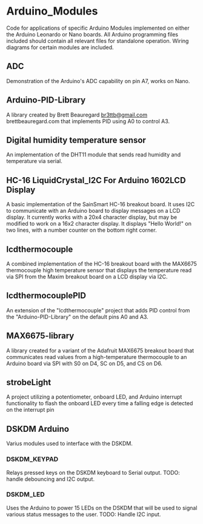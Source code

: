 # Arduino_Modules
Code for applications of specific Arduino Modules implemented on either the Arduino Leonardo or Nano boards. All Arduino programming files included should contain all relevant files for standalone operation. Wiring diagrams for certain modules are included.

## ADC 
Demonstration of the Arduino's ADC capability on pin A7, works on Nano.

## Arduino-PID-Library
A library created by Brett Beauregard <br3ttb@gmail.com> brettbeauregard.com
that implements PID using A0 to control A3.

## Digital humidity temperature sensor
An implementation of the DHT11 module that sends read humidity and temperature via serial.

## HC-16 LiquidCrystal_I2C For Arduino 1602LCD Display
A basic implementation of the SainSmart HC-16 breakout board. It uses I2C
to communicate with an Arduino board to display messages on a LCD display.
It currently works with a 20x4 character display, but may be modified to
work on a 16x2 character display. It displays "Hello World!" on two lines,
with a number counter on the bottom right corner.

## lcdthermocouple
A combined implementation of the HC-16 breakout board with the MAX6675
thermocouple high temperature sensor that displays the temperature read
via SPI from the Maxim breakout board on a LCD display via I2C.

## lcdthermocouplePID
An extension of the "lcdthermocouple" project that adds PID control from the
"Arduino-PID-Library" on the default pins A0 and A3.

## MAX6675-library
A library created for a variant of the Adafruit MAX6675 breakout board that 
communicates read values from a high-temperature thermocouple to an Arduino
board via SPI with S0 on D4, SC on D5, and CS on D6.

## strobeLight
A project utilizing a potentiometer, onboard LED, and Arduino interrupt
functionality to flash the onboard LED every time a falling edge is detected
on the interrupt pin 

## DSKDM Arduino
Varius modules used to interface with the DSKDM.

### DSKDM_KEYPAD
Relays pressed keys on the DSKDM keyboard to Serial output. TODO: handle
debouncing and I2C output.

### DSKDM_LED
Uses the Arduino to power 15 LEDs on the DSKDM that will be used to signal
various status messages to the user. TODO: Handle I2C input.
